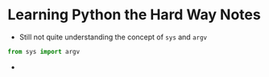 # Learning Python the Hard Way Notes

- Still not quite understanding the concept of `sys` and `argv`
```Python
from sys import argv
```

-
